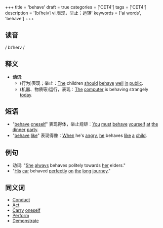 +++
title = 'behave'
draft = true
categories = ['CET4']
tags = ['CET4']
description = '[biˈheiv] vi.表现，举止；运转'
keywords = ['ai words', 'behave']
+++

## 读音
/ bɪˈheɪv /

## 释义
- **动词**:
  - (行为)表现；举止：[The](/zh/post/the/) children [should](/zh/post/should/) [behave](/zh/post/behave/) [well](/zh/post/well/) [in](/zh/post/in/) [public](/zh/post/public/).
  - (机器、物质等)运行，表现：[The](/zh/post/the/) [computer](/zh/post/computer/) is behaving strangely [today](/zh/post/today/).

## 短语
- "[behave](/zh/post/behave/) [oneself](/zh/post/oneself/)" 表现得体，举止规矩：[You](/zh/post/you/) [must](/zh/post/must/) [behave](/zh/post/behave/) [yourself](/zh/post/yourself/) [at](/zh/post/at/) [the](/zh/post/the/) [dinner](/zh/post/dinner/) [party](/zh/post/party/).
- "[behave](/zh/post/behave/) [like](/zh/post/like/)" 表现得像：[When](/zh/post/when/) he's [angry](/zh/post/angry/), [he](/zh/post/he/) behaves [like](/zh/post/like/) [a](/zh/post/a/) [child](/zh/post/child/).

## 例句
- 动词: "[She](/zh/post/she/) [always](/zh/post/always/) behaves politely towards [her](/zh/post/her/) elders."
- "[His](/zh/post/his/) [car](/zh/post/car/) behaved [perfectly](/zh/post/perfectly/) [on](/zh/post/on/) [the](/zh/post/the/) [long](/zh/post/long/) [journey](/zh/post/journey/)."

## 同义词
- [Conduct](/zh/post/conduct/)
- [Act](/zh/post/act/)
- [Carry](/zh/post/carry/) [oneself](/zh/post/oneself/)
- [Perform](/zh/post/perform/)
- [Demonstrate](/zh/post/demonstrate/)
